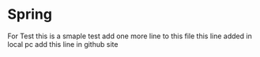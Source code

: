 # Spring
For Test
this is a smaple test
add one more line to this file
this line added in local pc
add this line in github site
